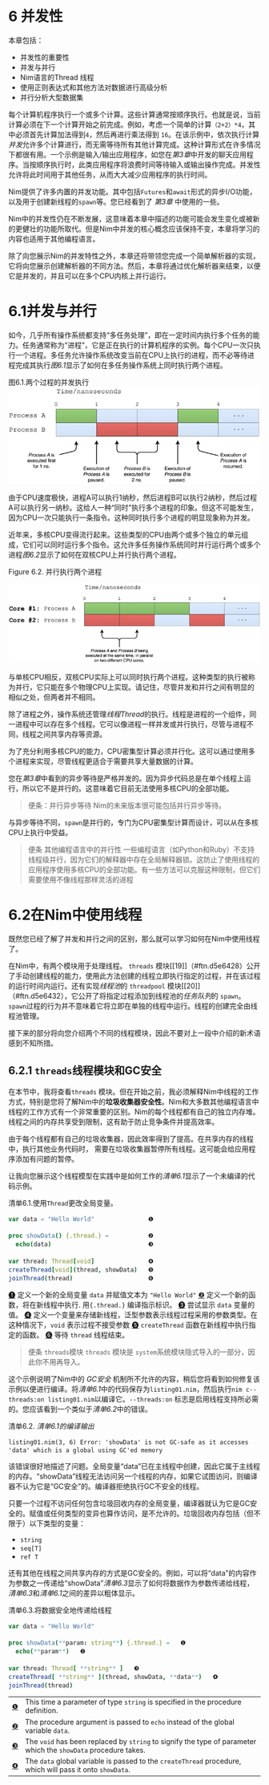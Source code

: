 
6 并发性
===========

本章包括：
* 并发性的重要性
* 并发与并行
* Nim语言的Thread 线程
* 使用正则表达式和其他方法对数据进行高级分析
* 并行分析大型数据集

每个计算机程序执行一个或多个计算。这些计算通常按顺序执行。也就是说，当前计算必须在下一个计算开始之前完成。例如，考虑一个简单的计算`（2+2）*4`，其中必须首先计算加法得到`4`，然后再进行乘法得到 `16`。在该示例中，依次执行计算*并发*允许多个计算进行，而无需等待所有其他计算完成。这种计算形式在许多情况下都很有用。一个示例是输入/输出应用程序，如您在*第3章*中开发的聊天应用程序。当按顺序执行时，此类应用程序将浪费时间等待输入或输出操作完成。并发性允许将此时间用于其他任务，从而大大减少应用程序的执行时间。


Nim提供了许多内置的并发功能。其中包括`Futures`和`await`形式的异步I/O功能，以及用于创建新线程的`spawn`等。您已经看到了 *第3章* 中使用的一些。

Nim中的并发性仍在不断发展，这意味着本章中描述的功能可能会发生变化或被新的更健壮的功能所取代。但是Nim中并发的核心概念应该保持不变，本章将学习的内容也适用于其他编程语言。

除了向您展示Nim的并发特性之外，本章还将带领您完成一个简单解析器的实现，它将向您展示创建解析器的不同方法。然后，本章将通过优化解析器来结束，以便它是并发的，并且可以在多个CPU内核上并行运行。

6.1并发与并行
================================
如今，几乎所有操作系统都支持“多任务处理”，即在一定时间内执行多个任务的能力。任务通常称为“进程”，它是正在执行的计算机程序的实例。每个CPU一次只执行一个进程。多任务允许操作系统改变当前在CPU上执行的进程，而不必等待进程完成其执行*图6.1*显示了如何在多任务操作系统上同时执行两个进程。

图6.1.两个过程的并发执行
![alt ](../Images/ch06_process_execution.png)


由于CPU速度极快，进程A可以执行1纳秒，然后进程B可以执行2纳秒，然后过程A可以执行另一纳秒。这给人一种“同时”执行多个进程的印象。但这不可能发生，因为CPU一次只能执行一条指令。这种同时执行多个进程的明显现象称为并发。

近年来，多核CPU变得流行起来。这些类型的CPU由两个或多个独立的单元组成，它们可以同时运行多个指令。这允许多任务操作系统同时并行运行两个或多个进程*图6.2*显示了如何在双核CPU上并行执行两个进程。


Figure 6.2. 并行执行两个进程

![ch06 process execution parallel](../Images/ch06_process_execution_parallel.png)


与单核CPU相反，双核CPU实际上可以同时执行两个进程。这种类型的执行被称为并行，它只能在多个物理CPU上实现。请记住，尽管并发和并行之间有明显的相似之处，但两者并不相同。

除了进程之外，操作系统还管理*线程Thread*的执行。线程是进程的一个组件，同一进程中可以存在多个线程。它可以像进程一样并发或并行执行，尽管与进程不同，线程之间共享内存等资源。

为了充分利用多核CPU的能力，CPU密集型计算必须并行化。这可以通过使用多个进程来实现，尽管线程更适合于需要共享大量数据的计算。

您在*第3章*中看到的异步等待是严格并发的。因为异步代码总是在单个线程上运行，所以它不是并行的。这意味着它目前无法使用多核CPU的全部功能。

>便条：并行异步等待
Nim的未来版本很可能包括并行异步等待。

与异步等待不同，`spawn`是并行的，专门为CPU密集型计算而设计，可以从在多核CPU上执行中受益。

>便条 其他编程语言中的并行性
一些编程语言（如Python和Ruby）不支持线程级并行，因为它们的解释器中存在全局解释器锁。这防止了使用线程的应用程序使用多核CPU的全部功能。有一些方法可以克服这种限制，但它们需要使用不像线程那样灵活的进程

6.2在Nim中使用线程
=========================

既然您已经了解了并发和并行之间的区别，那么就可以学习如何在Nim中使用线程了。


在Nim中，有两个模块用于处理线程。 `threads` 模块[[19]]（#ftn.d5e6428）公开了手动创建线程的能力，使用此方法创建的线程立即执行指定的过程，并在该过程的运行时间内运行。还有实现*线程池*的  `threadpool` 模块[[20]]（#ftn.d5e6432），它公开了将指定过程添加到线程池的*任务队列*的 `spawn`。 `spawn`过程的行为并不意味着它将立即在单独的线程中运行。线程的创建完全由线程池管理。

接下来的部分将向您介绍两个不同的线程模块，因此不要对上一段中介绍的新术语感到不知所措。


6.2.1  `threads`线程模块和GC安全
-----------------------------------------

在本节中，我将查看`threads` 模块。但在开始之前，我必须解释Nim中线程的工作方式，特别是您将了解Nim中的**垃圾收集器安全性**。Nim和大多数其他编程语言中线程的工作方式有一个非常重要的区别。Nim的每个线程都有自己的独立内存堆。线程之间的内存共享受到限制，这有助于防止竞争条件并提高效率。

由于每个线程都有自己的垃圾收集器，因此效率得到了提高。在共享内存的线程中，执行其他业务代码时， 需要在垃圾收集器暂停所有线程。这可能会给应用程序添加有问题的暂停。

让我向您展示这个线程模型在实践中是如何工作的*清单6.1*显示了一个未编译的代码示例。

清单6.1.使用`Thread`更改全局变量。

```Nim
var data = "Hello World"               ❶

proc showData() {.thread.} =           ❷
  echo(data)                           ❸

var thread: Thread[void]               ❹
createThread[void](thread, showData)   ❺
joinThread(thread)                     ❻
```

[❶](#CO1-1) 定义一个新的全局变量 `data` 并赋值文本为 `"Hello World"`
[❷](#CO1-2) 定义一个新的函数，将在新线程中执行. 用`{.thread.}` 编译指示标识。
[❸](#CO1-3) 尝试显示 `data` 变量的值。
[❹](#CO1-4) 定义一个变量来存储新线程，泛型参数表示线程过程采用的参数类型。在这种情况下，`void` 表示过程不接受参数
[❺](#CO1-5)  `createThread` 函数在新线程中执行指定的函数。
[❻](#CO1-6)  等待 `thread` 线程结束。


> 便条 `threads`模块
 `threads` 模块是 `system`系统模块隐式导入的一部分，因此你不用再导入。 

这个示例说明了Nim中的 *GC安全* 机制所不允许的内容，稍后您将看到如何修复该示例以便进行编译。将*清单6.1*中的代码保存为`listing01.nim`，然后执行`nim c--threads:on listing01.nim`以编译它。`--threads:on` 标志是启用线程支持所必需的。您应该看到一个类似于*清单6.2*中的错误。


清单6.2. *清单6.1的编译输出*
```
listing01.nim(3, 6) Error: 'showData' is not GC-safe as it accesses 'data' which is a global using GC'ed memory
```

该错误很好地描述了问题。全局变量“data”已在主线程中创建，因此它属于主线程的内存。“showData”线程无法访问另一个线程的内存，如果它试图访问，则编译器不认为它是“GC安全”的。编译器拒绝执行GC不安全的线程。

只要一个过程不访问任何包含垃圾回收内存的全局变量，编译器就认为它是GC安全的。赋值或任何类型的变异也算作访问，是不允许的。垃圾回收内存包括（但不限于）以下类型的变量：

* `string`
* `seq[T]`
* `ref T`


还有其他在线程之间共享内存的方式是GC安全的。例如，可以将“data”的内容作为参数之一传递给“showData”*清单6.3*显示了如何将数据作为参数传递给线程，*清单6.3*和*清单6.1*之间的差异以粗体显示。

清单6.3.将数据安全地传递给线程

```nim
var data = "Hello World"

proc showData(**param: string**) {.thread.} =   ❶
  echo(**param**)   ❷

var thread: Thread[ **string** ]   ❸
createThread[ **string** ](thread, showData, **data**)   ❹
joinThread(thread)
```

|  |  |
| --- | --- |
| [❶](#CO2-1) | This time a parameter of type `string` is specified in the procedure definition. |
| [❷](#CO2-2) | The procedure argument is passed to `echo` instead of the global variable `data`. |
| [❸](#CO2-3) | The `void` has been replaced by `string` to signify the type of parameter which the `showData` procedure takes. |
| [❹](#CO2-4) | The `data` global variable is passed to the `createThread` procedure, which will pass it onto `showData`. |

